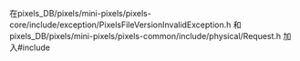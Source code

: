在pixels_DB/pixels/mini-pixels/pixels-core/include/exception/PixelsFileVersionInvalidException.h
和pixels_DB/pixels/mini-pixels/pixels-common/include/physical/Request.h
加入#include <cstdint>
